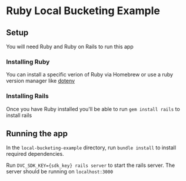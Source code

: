 # Ruby Local Bucketing Example

## Setup

You will need Ruby and Ruby on Rails to run this app

### Installing Ruby

You can install a specific verion of Ruby via Homebrew or use a ruby version manager like [dotenv](https://github.com/rbenv/rbenv)

### Installing Rails

Once you have Ruby installed you'll be able to run `gem install rails` to install rails

## Running the app

In the `local-bucketing-example` directory, run `bundle install` to install required dependencies.

Run `DVC_SDK_KEY={sdk_key} rails server` to start the rails server. The server should be running on `localhost:3000`
